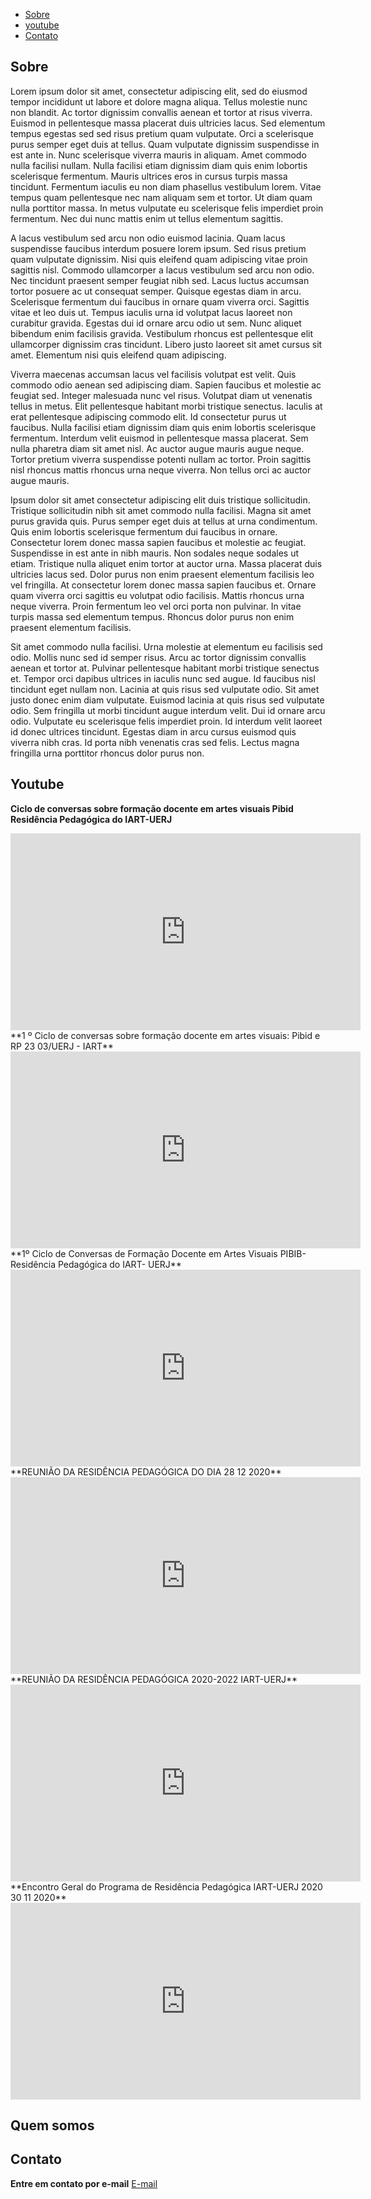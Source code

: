 <link href="css/style.css" rel="stylesheet">

<!--ts-->
   * [Sobre](#sobre)
   * [youtube](#Canaldoyoutube)
   * [Contato](#contato) 
<!--te-->

## Sobre
Lorem ipsum dolor sit amet, consectetur adipiscing elit, sed do eiusmod tempor incididunt ut labore et dolore magna aliqua. Tellus molestie nunc non blandit. Ac tortor dignissim convallis aenean et tortor at risus viverra. Euismod in pellentesque massa placerat duis ultricies lacus. Sed elementum tempus egestas sed sed risus pretium quam vulputate. Orci a scelerisque purus semper eget duis at tellus. Quam vulputate dignissim suspendisse in est ante in. Nunc scelerisque viverra mauris in aliquam. Amet commodo nulla facilisi nullam. Nulla facilisi etiam dignissim diam quis enim lobortis scelerisque fermentum. Mauris ultrices eros in cursus turpis massa tincidunt. Fermentum iaculis eu non diam phasellus vestibulum lorem. Vitae tempus quam pellentesque nec nam aliquam sem et tortor. Ut diam quam nulla porttitor massa. In metus vulputate eu scelerisque felis imperdiet proin fermentum. Nec dui nunc mattis enim ut tellus elementum sagittis.

A lacus vestibulum sed arcu non odio euismod lacinia. Quam lacus suspendisse faucibus interdum posuere lorem ipsum. Sed risus pretium quam vulputate dignissim. Nisi quis eleifend quam adipiscing vitae proin sagittis nisl. Commodo ullamcorper a lacus vestibulum sed arcu non odio. Nec tincidunt praesent semper feugiat nibh sed. Lacus luctus accumsan tortor posuere ac ut consequat semper. Quisque egestas diam in arcu. Scelerisque fermentum dui faucibus in ornare quam viverra orci. Sagittis vitae et leo duis ut. Tempus iaculis urna id volutpat lacus laoreet non curabitur gravida. Egestas dui id ornare arcu odio ut sem. Nunc aliquet bibendum enim facilisis gravida. Vestibulum rhoncus est pellentesque elit ullamcorper dignissim cras tincidunt. Libero justo laoreet sit amet cursus sit amet. Elementum nisi quis eleifend quam adipiscing.

Viverra maecenas accumsan lacus vel facilisis volutpat est velit. Quis commodo odio aenean sed adipiscing diam. Sapien faucibus et molestie ac feugiat sed. Integer malesuada nunc vel risus. Volutpat diam ut venenatis tellus in metus. Elit pellentesque habitant morbi tristique senectus. Iaculis at erat pellentesque adipiscing commodo elit. Id consectetur purus ut faucibus. Nulla facilisi etiam dignissim diam quis enim lobortis scelerisque fermentum. Interdum velit euismod in pellentesque massa placerat. Sem nulla pharetra diam sit amet nisl. Ac auctor augue mauris augue neque. Tortor pretium viverra suspendisse potenti nullam ac tortor. Proin sagittis nisl rhoncus mattis rhoncus urna neque viverra. Non tellus orci ac auctor augue mauris.

Ipsum dolor sit amet consectetur adipiscing elit duis tristique sollicitudin. Tristique sollicitudin nibh sit amet commodo nulla facilisi. Magna sit amet purus gravida quis. Purus semper eget duis at tellus at urna condimentum. Quis enim lobortis scelerisque fermentum dui faucibus in ornare. Consectetur lorem donec massa sapien faucibus et molestie ac feugiat. Suspendisse in est ante in nibh mauris. Non sodales neque sodales ut etiam. Tristique nulla aliquet enim tortor at auctor urna. Massa placerat duis ultricies lacus sed. Dolor purus non enim praesent elementum facilisis leo vel fringilla. At consectetur lorem donec massa sapien faucibus et. Ornare quam viverra orci sagittis eu volutpat odio facilisis. Mattis rhoncus urna neque viverra. Proin fermentum leo vel orci porta non pulvinar. In vitae turpis massa sed elementum tempus. Rhoncus dolor purus non enim praesent elementum facilisis.

Sit amet commodo nulla facilisi. Urna molestie at elementum eu facilisis sed odio. Mollis nunc sed id semper risus. Arcu ac tortor dignissim convallis aenean et tortor at. Pulvinar pellentesque habitant morbi tristique senectus et. Tempor orci dapibus ultrices in iaculis nunc sed augue. Id faucibus nisl tincidunt eget nullam non. Lacinia at quis risus sed vulputate odio. Sit amet justo donec enim diam vulputate. Euismod lacinia at quis risus sed vulputate odio. Sem fringilla ut morbi tincidunt augue interdum velit. Dui id ornare arcu odio. Vulputate eu scelerisque felis imperdiet proin. Id interdum velit laoreet id donec ultrices tincidunt. Egestas diam in arcu cursus euismod quis viverra nibh cras. Id porta nibh venenatis cras sed felis. Lectus magna fringilla urna porttitor rhoncus dolor purus non.

## Youtube

**Ciclo de conversas sobre formação docente em artes visuais Pibid Residência Pedagógica do IART-UERJ**
<div class="video.container"><iframe width="560" height="315" src="https://www.youtube.com/embed/RuIP_oIRRd4" title="YouTube video player" frameborder="0" allow="accelerometer; autoplay; clipboard-write; encrypted-media; gyroscope; picture-in-picture" allowfullscreen></iframe></div>
**1 º Ciclo de conversas sobre formação docente em artes visuais: Pibid e RP 23 03/UERJ - IART**
<iframe width="560" height="315" src="https://www.youtube.com/embed/7A8HwcuO1Qk" title="YouTube video player" frameborder="0" allow="accelerometer; autoplay; clipboard-write; encrypted-media; gyroscope; picture-in-picture" allowfullscreen></iframe>
**1º Ciclo de Conversas de Formação Docente em Artes Visuais PIBIB-Residência Pedagógica do IART- UERJ**
<iframe width="560" height="315" src="https://www.youtube.com/embed/TDqVCnxfsW8" title="YouTube video player" frameborder="0" allow="accelerometer; autoplay; clipboard-write; encrypted-media; gyroscope; picture-in-picture" allowfullscreen></iframe>
**REUNIÃO DA RESIDÊNCIA PEDAGÓGICA DO DIA 28 12 2020**
<iframe width="560" height="315" src="https://www.youtube.com/embed/B8r5ETjX29M" title="YouTube video player" frameborder="0" allow="accelerometer; autoplay; clipboard-write; encrypted-media; gyroscope; picture-in-picture" allowfullscreen></iframe>
**REUNIÃO DA RESIDÊNCIA PEDAGÓGICA 2020-2022 IART-UERJ**
<iframe width="560" height="315" src="https://www.youtube.com/embed/sQRwBkPGbIs" title="YouTube video player" frameborder="0" allow="accelerometer; autoplay; clipboard-write; encrypted-media; gyroscope; picture-in-picture" allowfullscreen></iframe>
**Encontro Geral do Programa de Residência Pedagógica IART-UERJ 2020 30 11 2020**
<iframe width="560" height="315" src="https://www.youtube.com/embed/Oc6RhMhApV4" title="YouTube video player" frameborder="0" allow="accelerometer; autoplay; clipboard-write; encrypted-media; gyroscope; picture-in-picture" allowfullscreen></iframe>

## Quem somos

## Contato
**Entre em contato por e-mail**
[E-mail](mailto:udtlea.rp@gmail.com)

